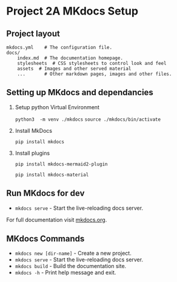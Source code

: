# Project 2A MKdocs Setup

## Project layout

    mkdocs.yml    # The configuration file.
    docs/
        index.md  # The documentation homepage.
        stylesheets  # CSS stylesheets to control look and feel
        assets  # Images and other served material
        ...       # Other markdown pages, images and other files.


## Setting up MKdocs and dependancies

1. Setup python Virtual Environment 

    `python3  -m venv ./mkdocs`
    `source ./mkdocs/bin/activate`

2. Install MkDocs

    `pip install mkdocs`

3. Install plugins

    `pip install mkdocs-mermaid2-plugin`

    `pip install mkdocs-material`

## Run MKdocs for dev

* `mkdocs serve` - Start the live-reloading docs server.

For full documentation visit [mkdocs.org](https://www.mkdocs.org).

## MKdocs Commands

* `mkdocs new [dir-name]` - Create a new project.
* `mkdocs serve` - Start the live-reloading docs server.
* `mkdocs build` - Build the documentation site.
* `mkdocs -h` - Print help message and exit.


